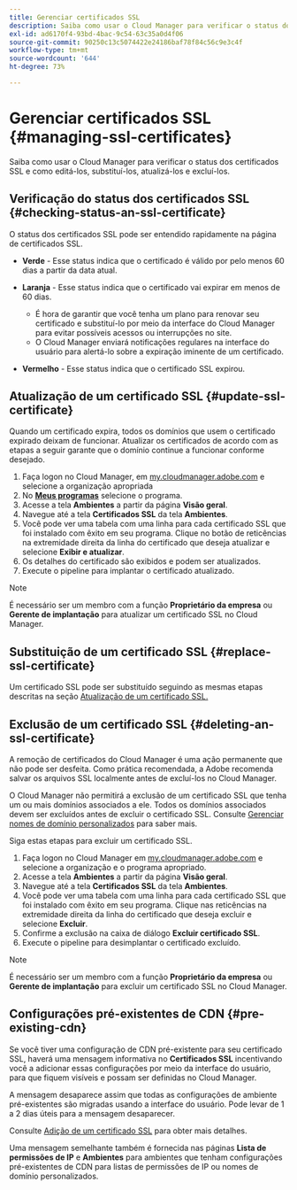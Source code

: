 ```yaml
---
title: Gerenciar certificados SSL
description: Saiba como usar o Cloud Manager para verificar o status dos certificados SSL e como editá-los, substituí-los, atualizá-los e excluí-los.
exl-id: ad6170f4-93bd-4bac-9c54-63c35a0d4f06
source-git-commit: 90250c13c5074422e24186baf78f84c56c9e3c4f
workflow-type: tm+mt
source-wordcount: '644'
ht-degree: 73%

---
```



# Gerenciar certificados SSL {#managing-ssl-certificates}

Saiba como usar o Cloud Manager para verificar o status dos certificados SSL e como editá-los, substituí-los, atualizá-los e excluí-los.

## Verificação do status dos certificados SSL {#checking-status-an-ssl-certificate}

O status dos certificados SSL pode ser entendido rapidamente na página de certificados SSL.

* **Verde** - Esse status indica que o certificado é válido por pelo menos 60 dias a partir da data atual.

* **Laranja** - Esse status indica que o certificado vai expirar em menos de 60 dias.
   * É hora de garantir que você tenha um plano para renovar seu certificado e substituí-lo por meio da interface do Cloud Manager para evitar possíveis acessos ou interrupções no site.
   * O Cloud Manager enviará notificações regulares na interface do usuário para alertá-lo sobre a expiração iminente de um certificado.

* **Vermelho** - Esse status indica que o certificado SSL expirou.

## Atualização de um certificado SSL {#update-ssl-certificate}

Quando um certificado expira, todos os domínios que usem o certificado expirado deixam de funcionar. Atualizar os certificados de acordo com as etapas a seguir garante que o domínio continue a funcionar conforme desejado.

1. Faça logon no Cloud Manager, em [my.cloudmanager.adobe.com](https://my.cloudmanager.adobe.com/) e selecione a organização apropriada
1. No **[Meus programas](/help/implementing/cloud-manager/getting-access-to-aem-in-cloud/editing-programs.md#my-programs)** selecione o programa.
1. Acesse a tela **Ambientes** a partir da página **Visão geral**.
1. Navegue até a tela **Certificados SSL** da tela **Ambientes**.
1. Você pode ver uma tabela com uma linha para cada certificado SSL que foi instalado com êxito em seu programa. Clique no botão de reticências na extremidade direita da linha do certificado que deseja atualizar e selecione **Exibir e atualizar**.
1. Os detalhes do certificado são exibidos e podem ser atualizados.
1. Execute o pipeline para implantar o certificado atualizado.

>[!NOTE]
>
>É necessário ser um membro com a função **Proprietário da empresa** ou **Gerente de implantação** para atualizar um certificado SSL no Cloud Manager.

## Substituição de um certificado SSL {#replace-ssl-certificate}

Um certificado SSL pode ser substituído seguindo as mesmas etapas descritas na seção [Atualização de um certificado SSL.](#update-ssl-certificate)

## Exclusão de um certificado SSL {#deleting-an-ssl-certificate}

A remoção de certificados do Cloud Manager é uma ação permanente que não pode ser desfeita. Como prática recomendada, a Adobe recomenda salvar os arquivos SSL localmente antes de excluí-los no Cloud Manager.

O Cloud Manager não permitirá a exclusão de um certificado SSL que tenha um ou mais domínios associados a ele. Todos os domínios associados devem ser excluídos antes de excluir o certificado SSL. Consulte [Gerenciar nomes de domínio personalizados](/help/implementing/cloud-manager/custom-domain-names/managing-custom-domain-names.md) para saber mais.

Siga estas etapas para excluir um certificado SSL.

1. Faça logon no Cloud Manager em [my.cloudmanager.adobe.com](https://my.cloudmanager.adobe.com/) e selecione a organização e o programa apropriado.
1. Acesse a tela **Ambientes** a partir da página **Visão geral**.
1. Navegue até a tela **Certificados SSL** da tela **Ambientes**.
1. Você pode ver uma tabela com uma linha para cada certificado SSL que foi instalado com êxito em seu programa. Clique nas reticências na extremidade direita da linha do certificado que deseja excluir e selecione **Excluir**.
1. Confirme a exclusão na caixa de diálogo **Excluir certificado SSL**.
1. Execute o pipeline para desimplantar o certificado excluído.

>[!NOTE]
>
>É necessário ser um membro com a função **Proprietário da empresa** ou **Gerente de implantação** para excluir um certificado SSL no Cloud Manager.

## Configurações pré-existentes de CDN {#pre-existing-cdn}

Se você tiver uma configuração de CDN pré-existente para seu certificado SSL, haverá uma mensagem informativa no **Certificados SSL** incentivando você a adicionar essas configurações por meio da interface do usuário, para que fiquem visíveis e possam ser definidas no Cloud Manager.

A mensagem desaparece assim que todas as configurações de ambiente pré-existentes são migradas usando a interface do usuário. Pode levar de 1 a 2 dias úteis para a mensagem desaparecer.

Consulte [Adição de um certificado SSL](/help/implementing/cloud-manager/managing-ssl-certifications/add-ssl-certificate.md) para obter mais detalhes.

Uma mensagem semelhante também é fornecida nas páginas **Lista de permissões de IP** e **Ambientes** para ambientes que tenham configurações pré-existentes de CDN para listas de permissões de IP ou nomes de domínio personalizados.
